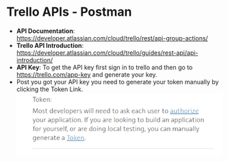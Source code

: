# Trello APIs - Postman
* **API Documentation**: https://developer.atlassian.com/cloud/trello/rest/api-group-actions/ 
* **Trello API Introduction**: https://developer.atlassian.com/cloud/trello/guides/rest-api/api-introduction/ 
* **API Key**: To get the API key first sign in to trello and then go to https://trello.com/app-key and generate your key. 
* Post you got your API key you need to generate your token manually by clicking the Token Link. 
![Token](./img/token.png)
